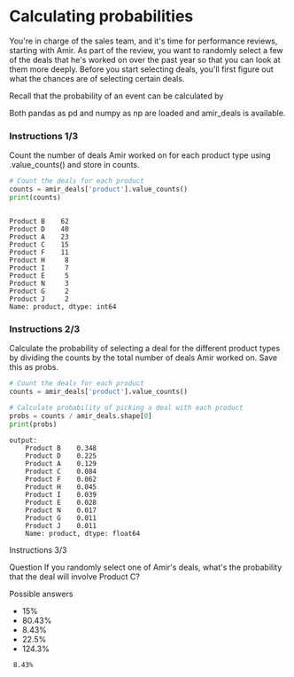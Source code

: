 # Calculating probabilities
You're in charge of the sales team, and it's time for performance reviews, starting with Amir. As part of the review, you want to randomly select a few of the deals that he's worked on over the past year so that you can look at them more deeply. Before you start selecting deals, you'll first figure out what the chances are of selecting certain deals.

Recall that the probability of an event can be calculated by
 

Both pandas as pd and numpy as np are loaded and amir_deals is available.

### Instructions 1/3
Count the number of deals Amir worked on for each product type using .value_counts() and store in counts.


``` python
# Count the deals for each product
counts = amir_deals['product'].value_counts()
print(counts)


```


``` output

Product B    62
Product D    40
Product A    23
Product C    15
Product F    11
Product H     8
Product I     7
Product E     5
Product N     3
Product G     2
Product J     2
Name: product, dtype: int64

```

### Instructions 2/3

Calculate the probability of selecting a deal for the different product types by dividing the counts by the total number of deals Amir worked on. Save this as probs.


``` python
# Count the deals for each product
counts = amir_deals['product'].value_counts()

# Calculate probability of picking a deal with each product
probs = counts / amir_deals.shape[0]
print(probs)

```

``` output
output:
    Product B    0.348
    Product D    0.225
    Product A    0.129
    Product C    0.084
    Product F    0.062
    Product H    0.045
    Product I    0.039
    Product E    0.028
    Product N    0.017
    Product G    0.011
    Product J    0.011
    Name: product, dtype: float64

```

Instructions 3/3

Question
If you randomly select one of Amir's deals, what's the probability that the deal will involve Product C?

Possible answers

* 15%
* 80.43%
* 8.43%
* 22.5%
* 124.3%

``` output
 8.43%

```
